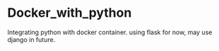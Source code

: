 # Docker_with_python
Integrating python with docker container. using flask for now, may use django in future.

